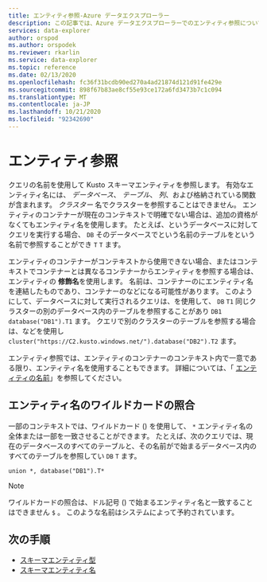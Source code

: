 ```yaml
---
title: エンティティ参照-Azure データエクスプローラー
description: この記事では、Azure データエクスプローラーでのエンティティ参照について説明します。
services: data-explorer
author: orspod
ms.author: orspodek
ms.reviewer: rkarlin
ms.service: data-explorer
ms.topic: reference
ms.date: 02/13/2020
ms.openlocfilehash: fc36f31bcdb90ed270a4ad21874d121d91fe429e
ms.sourcegitcommit: 898f67b83ae8cf55e93ce172a6fd3473b7c1c094
ms.translationtype: MT
ms.contentlocale: ja-JP
ms.lasthandoff: 10/21/2020
ms.locfileid: "92342690"
---
```

# <a name="entity-references"></a>エンティティ参照

クエリの名前を使用して Kusto スキーマエンティティを参照します。 有効なエンティティ名には、 *データベース*、 *テーブル*、 *列*、および格納されている関数が含まれます。 *クラスター* 名でクラスターを参照することはできません。
エンティティのコンテナーが現在のコンテキストで明確でない場合は、追加の資格がなくてもエンティティ名を使用します。 たとえば、というデータベースに対してクエリを実行する場合、 `DB` そのデータベースでという名前のテーブルをという名前で参照することができ `T` `T` ます。

エンティティのコンテナーがコンテキストから使用できない場合、またはコンテキストでコンテナーとは異なるコンテナーからエンティティを参照する場合は、エンティティの **修飾名**を使用します。
名前は、コンテナーのにエンティティ名を連結したものであり、コンテナーのなどになる可能性があります。 このようにして、データベースに対して実行されるクエリは、を使用して、 `DB` `T1` 同じクラスターの別のデータベース内のテーブルを参照することがあり `DB1` `database("DB1").T1` ます。 クエリで別のクラスターのテーブルを参照する場合は、などを使用し `cluster("https://C2.kusto.windows.net/").database("DB2").T2` ます。

エンティティ参照では、エンティティのコンテナーのコンテキスト内で一意である限り、エンティティ名を使用することもできます。 詳細については、「 [エンティティの名前](./entity-names.md#entity-pretty-names)」を参照してください。

## <a name="wildcard-matching-for-entity-names"></a>エンティティ名のワイルドカードの照合

一部のコンテキストでは、ワイルドカード () を使用して、 `*` エンティティ名の全体または一部を一致させることができます。 たとえば、次のクエリでは、現在のデータベースのすべてのテーブルと、その名前がで始まるデータベース内のすべてのテーブルを参照してい `DB` `T` ます。

```kusto
union *, database("DB1").T*
```

> [!NOTE]
> ワイルドカードの照合は、ドル記号 () で始まるエンティティ名と一致することはできません `$` 。
このような名前はシステムによって予約されています。

## <a name="next-steps"></a>次の手順

* [スキーマエンティティ型](./index.md)
* [スキーマエンティティ名](./entity-names.md)